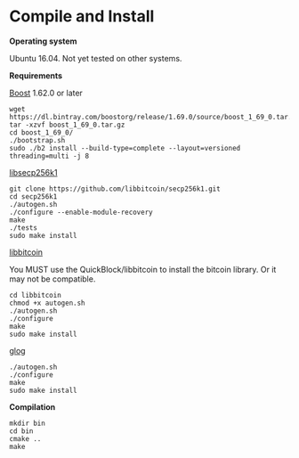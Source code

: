 
# Compile and Install

**Operating system**

Ubuntu 16.04. Not yet tested on other systems.

**Requirements**

[Boost](https://www.boost.org/) 1.62.0 or later

```
wget https://dl.bintray.com/boostorg/release/1.69.0/source/boost_1_69_0.tar.gz
tar -xzvf boost_1_69_0.tar.gz 
cd boost_1_69_0/
./bootstrap.sh 
sudo ./b2 install --build-type=complete --layout=versioned threading=multi -j 8
```

[libsecp256k1](https://github.com/libbitcoin/secp256k1)

```
git clone https://github.com/libbitcoin/secp256k1.git
cd secp256k1
./autogen.sh
./configure --enable-module-recovery
make
./tests
sudo make install
```

[libbitcoin](https://github.com/QuickBlock/libbitcoin)

You MUST use the QuickBlock/libbitcoin to install the bitcoin library. Or it may not be compatible.
```
cd libbitcoin
chmod +x autogen.sh
./autogen.sh 
./configure
make 
sudo make install
```

[glog](https://github.com/google/glog)

```
./autogen.sh
./configure
make
sudo make install
```


**Compilation**

```
mkdir bin
cd bin
cmake ..
make
```

